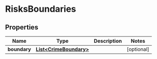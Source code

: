 

# RisksBoundaries


## Properties

Name | Type | Description | Notes
------------ | ------------- | ------------- | -------------
**boundary** | [**List&lt;CrimeBoundary&gt;**](CrimeBoundary.md) |  |  [optional]



